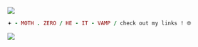 ![](https://media.discordapp.net/attachments/1045088430712963136/1137522732268007525/Untitled822_20230505082151_2.png)
```ruby
𖥔 - MOTH . ZERO / HE - IT - VAMP / check out my links ! 🌐
```
![](https://media.discordapp.net/attachments/1045088430712963136/1137521854718955641/Untitled822_20230505082151_1.png)
